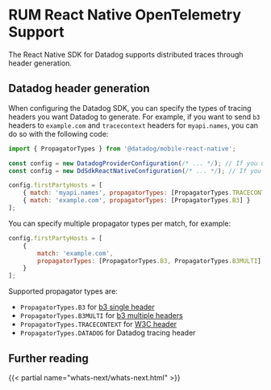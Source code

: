 # RUM React Native OpenTelemetry Support

The React Native SDK for Datadog supports distributed traces through header generation.

## Datadog header generation

When configuring the Datadog SDK, you can specify the types of tracing headers you want Datadog to generate. For example, if you want to send `b3` headers to `example.com` and `tracecontext` headers for `myapi.names`, you can do so with the following code:

```javascript
import { PropagatorTypes } from '@datadog/mobile-react-native';

const config = new DatadogProviderConfiguration(/* ... */); // If you use <DatadogProvider configuration={config}>
const config = new DdSdkReactNativeConfiguration(/* ... */); // If you use DdSdkReactNative.initiatize(config)

config.firstPartyHosts = [
    { match: 'myapi.names', propagatorTypes: [PropagatorTypes.TRACECONTEXT] },
    { match: 'example.com', propagatorTypes: [PropagatorTypes.B3] }
];
```

You can specify multiple propagator types per match, for example:

```javascript
config.firstPartyHosts = [
    {
        match: 'example.com',
        propagatorTypes: [PropagatorTypes.B3, PropagatorTypes.B3MULTI]
    }
];
```

Supported propagator types are:

-   `PropagatorTypes.B3` for [b3 single header][1]
-   `PropagatorTypes.B3MULTI` for [b3 multiple headers][2]
-   `PropagatorTypes.TRACECONTEXT` for [W3C header][3]
-   `PropagatorTypes.DATADOG` for Datadog tracing header

## Further reading

{{< partial name="whats-next/whats-next.html" >}}

[1]: https://github.com/openzipkin/b3-propagation#single-headers
[2]: https://github.com/openzipkin/b3-propagation#multiple-headers
[3]: https://www.w3.org/TR/trace-context/#traceparent-header
